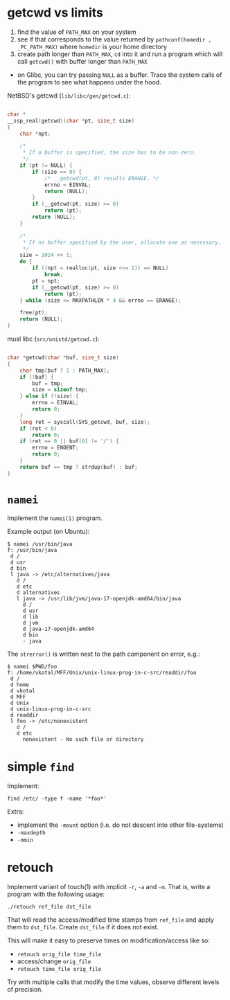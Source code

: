 # getcwd vs limits

1. find the value of `PATH_MAX` on your system
2. see if that corresponds to the value returned by `pathconf(homedir , _PC_PATH_MAX)` where `homedir` is your home directory
3. create path longer than `PATH_MAX`, `cd` into it and run a program which will call `getcwd()` with buffer longer than `PATH_MAX`
  - on Glibc, you can try passing `NULL` as a buffer. Trace the system calls of the program to see what happens under the hood.

NetBSD's getcwd (`lib/libc/gen/getcwd.c`):
```C

char *
__ssp_real(getcwd)(char *pt, size_t size)
{
    char *npt;

    /*
     * If a buffer is specified, the size has to be non-zero.
     */
    if (pt != NULL) {
        if (size == 0) {
            /* __getcwd(pt, 0) results ERANGE. */
            errno = EINVAL;
            return (NULL);
        }
        if (__getcwd(pt, size) >= 0)
            return (pt);
        return (NULL);
    }

    /*
     * If no buffer specified by the user, allocate one as necessary.
     */
    size = 1024 >> 1;
    do {
        if ((npt = realloc(pt, size <<= 1)) == NULL)
            break;
        pt = npt;
        if (__getcwd(pt, size) >= 0)
            return (pt);
    } while (size <= MAXPATHLEN * 4 && errno == ERANGE);

    free(pt);
    return (NULL);
}
```

musl libc (`src/unistd/getcwd.c`):
```C

char *getcwd(char *buf, size_t size)
{
	char tmp[buf ? 1 : PATH_MAX];
	if (!buf) {
		buf = tmp;
		size = sizeof tmp;
	} else if (!size) {
		errno = EINVAL;
		return 0;
	}
	long ret = syscall(SYS_getcwd, buf, size);
	if (ret < 0)
		return 0;
	if (ret == 0 || buf[0] != '/') {
		errno = ENOENT;
		return 0;
	}
	return buf == tmp ? strdup(buf) : buf;
}
```

# `namei`

Implement the `namei(1)` program.

Example output (on Ubuntu):
```
$ namei /usr/bin/java
f: /usr/bin/java
 d /
 d usr
 d bin
 l java -> /etc/alternatives/java
   d /
   d etc
   d alternatives
   l java -> /usr/lib/jvm/java-17-openjdk-amd64/bin/java
     d /
     d usr
     d lib
     d jvm
     d java-17-openjdk-amd64
     d bin
     - java
```
The `strerror()` is written next to the path component on error, e.g.:
```
$ namei $PWD/foo
f: /home/vkotal/MFF/Unix/unix-linux-prog-in-c-src/readdir/foo
 d /
 d home
 d vkotal
 d MFF
 d Unix
 d unix-linux-prog-in-c-src
 d readdir
 l foo -> /etc/nonexistent
   d /
   d etc
     nonexistent - No such file or directory
```

# simple `find`

Implement:
```
find /etc/ -type f -name '*foo*'
```

Extra:
  - implement the `-mount` option (i.e. do not descent into other file-systems)
  - `-maxdepth`
  - `-mmin`

# retouch

Implement variant of touch(1) with implicit `-r`, `-a` and `-m`.
That is, write a program with the following usage:
```
./retouch ref_file dst_file
```
That will read the access/modified time stamps from `ref_file` and apply
them to `dst_file`. Create `dst_file` if it does not exist.

This will make it easy to preserve times on modification/access like so:
  - `retouch orig_file time_file`
  - access/change `orig_file`
  - `retouch time_file orig_file`

Try with multiple calls that modify the time values, observe different levels of
precision.
